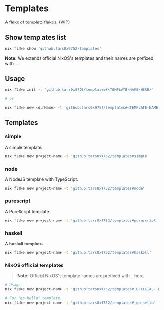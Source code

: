 # Templates

A flake of template flakes. (WIP)

## Show templates list

```sh
nix flake show 'github:tars0x9752/templates'
```

**Note:** We extends official NixOS's templates and their names are prefixed with `_`.

## Usage

```sh
nix flake init -t 'github:tars0x9752/templates#<TEMPLATE-NAME-HERE>'

# or

nix flake new <dirName> -t 'github:tars0x9752/templates#<TEMPLATE-NAME-HERE>'
```
## Templates

### simple

A simple template.

```sh
nix flake new project-name -t 'github:tars0x9752/templates#simple'
```

### node

A NodeJS template with TypeScript.

```sh
nix flake new project-name -t 'github:tars0x9752/templates#node'
```

### purescript

A PureScript template.

```sh
nix flake new project-name -t 'github:tars0x9752/templates#purescript'
```

### haskell

A haskell template.

```sh
nix flake new project-name -t 'github:tars0x9752/templates#haskell'
```

### NixOS official templates

> **Note:** Official NixOS's template names are prefixed with `_` here.

```sh
# Usage
nix flake new project-name -t 'github:tars0x9752/templates#_OFFICIAL-TEMPLATE-NAME-HERE'

# For "go-hello" template
nix flake new project-name -t 'github:tars0x9752/templates#_go-hello'
```
